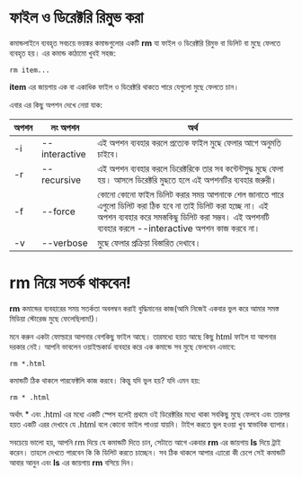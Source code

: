 # ফাইল ও ডিরেক্টরি রিমুভ করা #

কমান্ডলাইনে ব্যবহৃত সবচয়ে ভয়ঙ্কর কমান্ডগুলোর একটি **rm** যা ফাইল ও ডিরেক্টরি রিমুভ বা ডিলিট বা মুছে ফেলতে ব্যবহৃত হয়। এর কমান্ড কাঠামো‌ খুবই সহজ:

```
rm item...
```

**item** এর জায়গায় এক বা একাধিক ফাইল ও ডিরেক্টরি থাকতে পারে যেগুলো মুছে ফেলতে চান।

এবার এর কিছু অপশন দেখে নেয়া যাক:

| অপশন | লং অপশন | অর্থ |
| ------ | ------- | --------- |
| -i | --interactive | এই অপশন ব্যবহার করলে প্রত্যেক ফাইল মুছে ফেলার আগে অনুমতি চাইবে। |
| -r | --recursive | এই অপশন ব্যবহার করলে ডিরেক্টরিকে তার সব কন্টেন্টসুদ্ধ মুছে ফেলা হয়। আসলে ডিরেক্টরি মুছতে হলে এই অপশনটির ব্যবহার জরুরী। |
| -f | --force | কোনো কোনো ফাইল ডিলিট করার সময় আপনাকে শেল জানাতে পারে এগুলো ডিলিট করা ঠিক হবে না তাই ডিলিট করা হচ্ছে না। এই অপশন ব্যবহার করে সমস্তকিছু ডিলিট করা সম্ভব। এই অপশনটি ব্যবহার করলে --interactive অপশন কাজ করবে না। |
| -v | --verbose | মুছে ফেলার প্রক্রিয়া বিস্তারিত দেখাবে। |

# rm নিয়ে সতর্ক থাকবেন! #

**rm** কমান্ডের ব্যবহারের সময় সতর্কতা অবলম্বন করাই বুদ্ধিমানের কাজ(আমি নিজেই একবার ভুল করে আমার সমস্ত মিডিয়া স্টোরেজ মুছে ফেলেছিলাম!)। 

মনে করুন একটা ফোল্ডারে আপনার বেশকিছু ফাইল আছে। তারমধ্যে হয়ত আছে কিছু html ফাইল যা আপনার দরকার নেই। আপনি ভাবলেন ওয়াইল্ডকার্ড ব্যবহার করে এক কমান্ডে সব মুছে ফেলবেন এভাবে:

```
rm *.html
```

কমান্ডটি ঠিক থাকলে পারফেক্টলি কাজ করবে। কিন্তু যদি ভুল হয়? যদি এমন হয়:

```
rm * .html
```

অর্থাৎ * এবং .html এর মধ্যে একটি স্পেস হলেই প্রথমে ওই ডিরেক্টরির মধ্যে থাকা সবকিছু মুছে ফেলবে এবং তারপর হয়ত একটি এরর দেখাবে যে .html বলে কোনো ফাইল পাওয়া যায়নি। টাইপ করতে ভুল হওয়া খুব স্বাভাবিক ব্যাপার।

সবচেয়ে ভালো হয়, আপনি rm দিয়ে যে কমান্ডটি দিতে চান, সেটাতে আগে একবার **rm** এর জায়গায় **ls** দিয়ে ট্রাই করেন। তাহলে দেখতে পারবেন কি কি ডিলিট করতে চাচ্ছেন। সব ঠিক থাকলে আপার এ্যারো কী চেপে সেই কমান্ডটি আবার আনুন এবং **ls** এর জায়গায় **rm** বসিয়ে দিন।